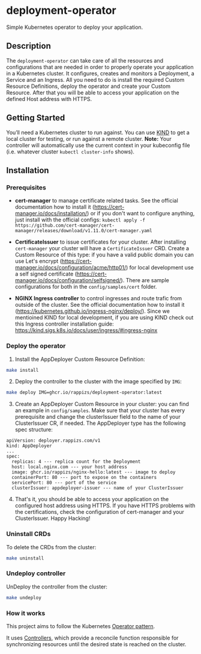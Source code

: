 # deployment-operator
Simple Kubernetes operator to deploy your application.

## Description
The `deployment-operator` can take care of all the resources and configurations that are needed in order to properly operate your application in a Kubernetes cluster.
It configures, creates and monitors a Deployment, a Service and an Ingress. All you need to do is install the required Custom Resource Definitions, deploy the operator and create your Custom Resource. After that you will be able to access your application on the defined Host address with HTTPS.

## Getting Started
You’ll need a Kubernetes cluster to run against. You can use [KIND](https://sigs.k8s.io/kind) to get a local cluster for testing, or run against a remote cluster.
**Note:** Your controller will automatically use the current context in your kubeconfig file (i.e. whatever cluster `kubectl cluster-info` shows).

## Installation

### Prerequisites

- **cert-manager** to manage certificate related tasks. See the official documentation how to install it (https://cert-manager.io/docs/installation/) or if you don't want to configure anything, just install with the official configs: `kubectl apply -f https://github.com/cert-manager/cert-manager/releases/download/v1.11.0/cert-manager.yaml`

- **CertificateIssuer** to issue certificates for your cluster. After installing `cert-manager` your cluster will have a `CertificateIssuer` CRD. Create a Custom Resource of this type: if you have a valid public domain you can use Let's encrypt (https://cert-manager.io/docs/configuration/acme/http01/) for local development use a self signed certificate (https://cert-manager.io/docs/configuration/selfsigned/). There are sample configurations for both in the `config/samples/cert` folder. 

- **NGINX Ingress controller** to control ingresses and route trafic from outside of the cluster. See the official documentation how to install it (https://kubernetes.github.io/ingress-nginx/deploy/). Since we mentioined KIND for local development, if you are using KIND check out this Ingress controller installation guide: https://kind.sigs.k8s.io/docs/user/ingress/#ingress-nginx

### Deploy the operator
1. Install the AppDeployer Custom Resource Definition: 

```sh
make install
```

2. Deploy the controller to the cluster with the image specified by `IMG`:

```sh
make deploy IMG=ghcr.io/rappizs/deployment-operator:latest
```

3. Create an AppDeployer Custom Resource in your cluster: you can find an example in `config/samples`. Make sure that your cluster has every prerequisite and change the clusterIssuer field to the name of your ClusterIssuer CR, if needed. The AppDeployer type has the following spec structure:

```
apiVersion: deployer.rappizs.com/v1
kind: AppDeployer
...
spec:
  replicas: 4 --- replica count for the Deployment
  host: local.nginx.com --- your host address
  image: ghcr.io/rappizs/nginx-hello:latest --- image to deploy
  containerPort: 80 --- port to expose on the containers
  servicePort: 80 --- port of the service
  clusterIssuer: appdeployer-issuer --- name of your ClusterIssuer
```

4. That's it, you should be able to access your application on the configured host address using HTTPS. If you have HTTPS problems with the certifications, check the configuration of cert-manager and your ClusterIssuer. Happy Hacking!

### Uninstall CRDs
To delete the CRDs from the cluster:

```sh
make uninstall
```

### Undeploy controller
UnDeploy the controller from the cluster:

```sh
make undeploy
```

### How it works
This project aims to follow the Kubernetes [Operator pattern](https://kubernetes.io/docs/concepts/extend-kubernetes/operator/).

It uses [Controllers](https://kubernetes.io/docs/concepts/architecture/controller/),
which provide a reconcile function responsible for synchronizing resources until the desired state is reached on the cluster.


